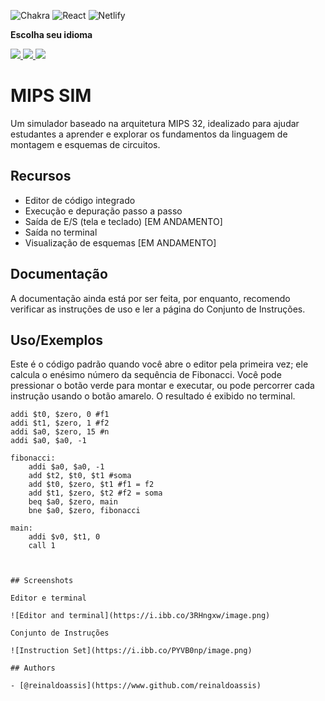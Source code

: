 ![Chakra](https://img.shields.io/badge/chakra-%234ED1C5.svg?style=for-the-badge&logo=chakraui&logoColor=white)
![React](https://img.shields.io/badge/react-%2320232a.svg?style=for-the-badge&logo=react&logoColor=%2361DAFB)
![Netlify](https://img.shields.io/badge/netlify-%23000000.svg?style=for-the-badge&logo=netlify&logoColor=#00C7B7)

**Escolha seu idioma**


<a target="_blank" href="https://github.com/ReinaldoAssis/mips-sim">
<img src="https://img.shields.io/badge/English%20-%20%231E90FF?style=flat-square&link=https%3A%2F%2Fgithub.com%2FReinaldoAssis%2Fmips-sim%2Ftree%2Fmaster" />
</a>

<a target="_blank" href="./README-br.md">
<img src="https://img.shields.io/badge/Brazilian%20Portuguese%20-%20%23228B22?style=flat-square&link=https%3A%2F%2Fgithub.com%2FReinaldoAssis%2Fmips-sim%2Fblob%2Fmaster%2FREADME-br.md"/>
</a>

<a target="_blank" href="./README-fr.md">
<img src="https://img.shields.io/badge/French%20-%20%23DC143C?style=flat-square&link=https%3A%2F%2Fgithub.com%2FReinaldoAssis%2Fmips-sim%2Fblob%2Fmaster%2FREADME-fr.md"/>
</a>


# MIPS SIM

Um simulador baseado na arquitetura MIPS 32, idealizado para ajudar estudantes a aprender e explorar os fundamentos da linguagem de montagem e esquemas de circuitos.

## Recursos

- Editor de código integrado
- Execução e depuração passo a passo
- Saída de E/S (tela e teclado) [EM ANDAMENTO]
- Saída no terminal
- Visualização de esquemas [EM ANDAMENTO]

## Documentação

A documentação ainda está por ser feita, por enquanto, recomendo verificar as instruções de uso e ler a página do Conjunto de Instruções.

## Uso/Exemplos

Este é o código padrão quando você abre o editor pela primeira vez; ele calcula o enésimo número da sequência de Fibonacci. Você pode pressionar o botão verde para montar e executar, ou pode percorrer cada instrução usando o botão amarelo. O resultado é exibido no terminal.

```assembly
addi $t0, $zero, 0 #f1
addi $t1, $zero, 1 #f2
addi $a0, $zero, 15 #n
addi $a0, $a0, -1

fibonacci:
    addi $a0, $a0, -1
    add $t2, $t0, $t1 #soma
    add $t0, $zero, $t1 #f1 = f2
    add $t1, $zero, $t2 #f2 = soma
    beq $a0, $zero, main
    bne $a0, $zero, fibonacci

main:
    addi $v0, $t1, 0
    call 1



## Screenshots

Editor e terminal

![Editor and terminal](https://i.ibb.co/3RHngxw/image.png)

Conjunto de Instruções

![Instruction Set](https://i.ibb.co/PYVB0np/image.png)

## Authors

- [@reinaldoassis](https://www.github.com/reinaldoassis)

